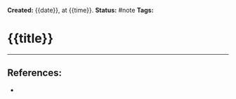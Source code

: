 **Created:** {{date}}, at {{time}}.
**Status:** #note 
**Tags:** 

# {{title}}



---
## References:
- 